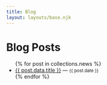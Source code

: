 ```yaml
---
title: Blog
layout: layouts/base.njk
---
```


# Blog Posts

<ul>
  {% for post in collections.news %}
    <li>
      <a href="{{ post.url }}">{{ post.data.title }}</a> —
      <small>{{ post.date  }}</small>
    </li>
  {% endfor %}
</ul>
